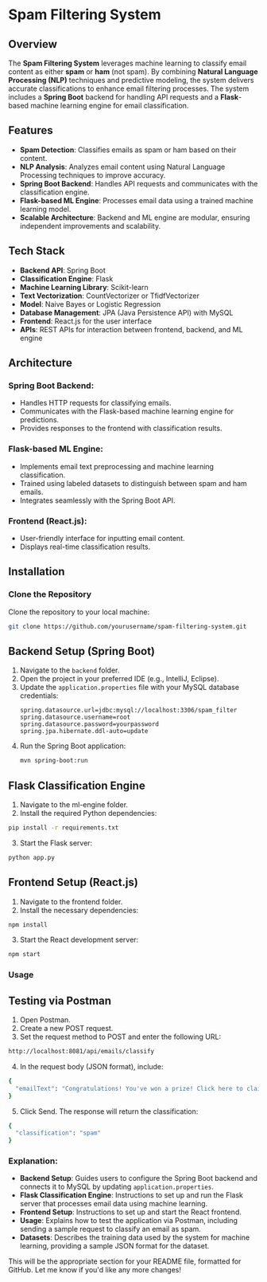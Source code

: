 # Spam Filtering System

## Overview
The **Spam Filtering System** leverages machine learning to classify email content as either **spam** or **ham** (not spam). By combining **Natural Language Processing (NLP)** techniques and predictive modeling, the system delivers accurate classifications to enhance email filtering processes. The system includes a **Spring Boot** backend for handling API requests and a **Flask**-based machine learning engine for email classification.

## Features
- **Spam Detection**: Classifies emails as spam or ham based on their content.
- **NLP Analysis**: Analyzes email content using Natural Language Processing techniques to improve accuracy.
- **Spring Boot Backend**: Handles API requests and communicates with the classification engine.
- **Flask-based ML Engine**: Processes email data using a trained machine learning model.
- **Scalable Architecture**: Backend and ML engine are modular, ensuring independent improvements and scalability.

## Tech Stack
- **Backend API**: Spring Boot
- **Classification Engine**: Flask
- **Machine Learning Library**: Scikit-learn
- **Text Vectorization**: CountVectorizer or TfidfVectorizer
- **Model**: Naive Bayes or Logistic Regression
- **Database Management**: JPA (Java Persistence API) with MySQL
- **Frontend**: React.js for the user interface
- **APIs**: REST APIs for interaction between frontend, backend, and ML engine

## Architecture
### Spring Boot Backend:
- Handles HTTP requests for classifying emails.
- Communicates with the Flask-based machine learning engine for predictions.
- Provides responses to the frontend with classification results.

### Flask-based ML Engine:
- Implements email text preprocessing and machine learning classification.
- Trained using labeled datasets to distinguish between spam and ham emails.
- Integrates seamlessly with the Spring Boot API.

### Frontend (React.js):
- User-friendly interface for inputting email content.
- Displays real-time classification results.

## Installation

### Clone the Repository
Clone the repository to your local machine:
```bash
git clone https://github.com/yourusername/spam-filtering-system.git
```
## Backend Setup (Spring Boot)

1. Navigate to the `backend` folder.
2. Open the project in your preferred IDE (e.g., IntelliJ, Eclipse).
3. Update the `application.properties` file with your MySQL database credentials:
   ```properties
   spring.datasource.url=jdbc:mysql://localhost:3306/spam_filter
   spring.datasource.username=root
   spring.datasource.password=yourpassword
   spring.jpa.hibernate.ddl-auto=update
   ```
4. Run the Spring Boot application:
   ```bash
   mvn spring-boot:run
   ```
   
## Flask Classification Engine

1. Navigate to the ml-engine folder.
2. Install the required Python dependencies:
```bash
pip install -r requirements.txt
```
3. Start the Flask server:
```bash
python app.py
```

## Frontend Setup (React.js)
1. Navigate to the frontend folder.
2. Install the necessary dependencies:
```bash
npm install
```
3. Start the React development server:
```bash
npm start
```

### Usage
## Testing via Postman
1. Open Postman.
2. Create a new POST request.
3. Set the request method to POST and enter the following URL:
```bash
http://localhost:8081/api/emails/classify
```
4. In the request body (JSON format), include:
```bash
{
  "emailText": "Congratulations! You've won a prize! Click here to claim your reward."
}
```
5. Click Send. The response will return the classification:
```bash
{
  "classification": "spam"
}
```


### Explanation:
- **Backend Setup**: Guides users to configure the Spring Boot backend and connects it to MySQL by updating `application.properties`.
- **Flask Classification Engine**: Instructions to set up and run the Flask server that processes email data using machine learning.
- **Frontend Setup**: Instructions to set up and start the React frontend.
- **Usage**: Explains how to test the application via Postman, including sending a sample request to classify an email as spam.
- **Datasets**: Describes the training data used by the system for machine learning, providing a sample JSON format for the dataset.

This will be the appropriate section for your README file, formatted for GitHub. Let me know if you'd like any more changes!


